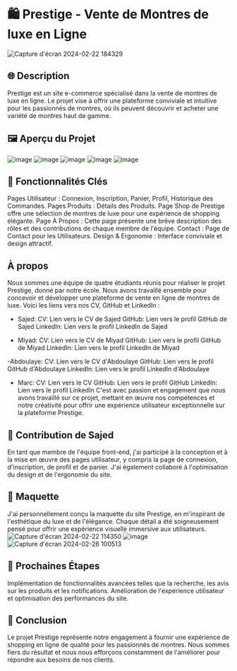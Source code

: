 # 🛍️ Prestige - Vente de Montres de luxe en Ligne
![Capture d'écran 2024-02-22 184329](https://github.com/youssoufmiyad/e-commerce-PHP/assets/112949717/30be8f51-ef35-4354-ab3e-f6aec7a31346)

## 🌐 Description
Prestige est un site e-commerce spécialisé dans la vente de montres de luxe en ligne. Le projet vise à offrir une plateforme conviviale et intuitive pour les passionnés de montres, où ils peuvent découvrir et acheter une variété de montres haut de gamme.

## 🖼️ Aperçu du Projet
![image](https://github.com/youssoufmiyad/e-commerce-PHP/assets/112949717/1dbd0aa7-5cfd-4dd9-9027-a5abf8d9b28d)
![image](https://github.com/youssoufmiyad/e-commerce-PHP/assets/112949717/6070c9b0-6caa-49ea-95d8-63c7250f8d41)
![image](https://github.com/youssoufmiyad/e-commerce-PHP/assets/112949717/1805bdb2-3b34-4c76-bbdb-dcdce9a597d5)
![image](https://github.com/youssoufmiyad/e-commerce-PHP/assets/112949717/ff23d175-d382-4942-a92b-49ec78238c58)
![image](https://github.com/youssoufmiyad/e-commerce-PHP/assets/112949717/b00dc297-56ce-4ec9-b9e6-372484168849)

## 🧰 Fonctionnalités Clés
Pages Utilisateur : Connexion, Inscription, Panier, Profil, Historique des Commandes.
Pages Produits : Détails des Produits.
Page Shop de Prestige offre une sélection de montres de luxe pour une expérience de shopping élégante.
Page À Propos : Cette page présente une brève description des rôles et des contributions de chaque membre de l'équipe.
Contact : Page de Contact pour les Utilisateurs.
Design & Ergonomie : Interface conviviale et design attractif.

## À propos
Nous sommes une équipe de quatre étudiants réunis pour réaliser le projet Prestige, donné par notre école. Nous avons travaillé ensemble pour concevoir et développer une plateforme de vente en ligne de montres de luxe. Voici les liens vers nos CV, GitHub et LinkedIn :

- Sajed:
CV: Lien vers le CV de Sajed
GitHub: Lien vers le profil GitHub de Sajed
LinkedIn: Lien vers le profil LinkedIn de Sajed

- Miyad:
CV: Lien vers le CV de Miyad
GitHub: Lien vers le profil GitHub de Miyad
LinkedIn: Lien vers le profil LinkedIn de Miyad

-Abdoulaye:
CV: Lien vers le CV d'Abdoulaye
GitHub: Lien vers le profil GitHub d'Abdoulaye
LinkedIn: Lien vers le profil LinkedIn d'Abdoulaye

- Marc:
CV: Lien vers le CV
GitHub: Lien vers le profil GitHub
LinkedIn: Lien vers le profil LinkedIn
C'est avec passion et engagement que nous avons travaillé sur ce projet, mettant en œuvre nos compétences et notre créativité pour offrir une expérience utilisateur exceptionnelle sur la plateforme Prestige.

## 🤖 Contribution de Sajed
En tant que membre de l'équipe front-end, j'ai participé à la conception et à la mise en œuvre des pages utilisateur, y compris la page de connexion, d'inscription, de profil et de panier. J'ai également collaboré à l'optimisation du design et de l'ergonomie du site.

## 🎨 Maquette
J'ai personnellement conçu la maquette du site Prestige, en m'inspirant de l'esthétique du luxe et de l'élégance. Chaque détail a été soigneusement pensé pour offrir une expérience visuelle immersive aux utilisateurs.
![Capture d'écran 2024-02-22 114350](https://github.com/youssoufmiyad/e-commerce-PHP/assets/112949717/901c3eb5-7338-46f1-811a-7799398bf62e)
![image](https://github.com/youssoufmiyad/e-commerce-PHP/assets/112949717/af936e52-0523-4a62-862c-cc13d9aa1607)
![Capture d'écran 2024-02-26 100513](https://github.com/youssoufmiyad/e-commerce-PHP/assets/112949717/252659c7-4eb2-4bae-afe8-b6e382d4111a)


## 🚀 Prochaines Étapes
Implémentation de fonctionnalités avancées telles que la recherche, les avis sur les produits et les notifications.
Amélioration de l'expérience utilisateur et optimisation des performances du site.

## 🌟 Conclusion
Le projet Prestige représente notre engagement à fournir une expérience de shopping en ligne de qualité pour les passionnés de montres. Nous sommes fiers du résultat et nous nous efforçons constamment de l'améliorer pour répondre aux besoins de nos clients.

